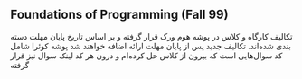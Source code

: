 ## Foundations of Programming (Fall 99)
 تکالیف کارگاه و کلاس در پوشه هوم ورک قرار گرفته و بر اساس تاریخ پایان مهلت دسته بندی شده‌اند. تکالیف جدید پس از پایان مهلت ارائه اضافه خواهند شد
 پوشه کوئرا شامل کد سوال‌هایی است که بیرون از کلاس حل کرده‌ام و درون هر کد لینک سوال نیز قرار گرفته
